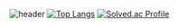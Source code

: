 ![header](https://capsule-render.vercel.app/api?type=wave&color=auto&height=300&section=header&text=HELLO%20younghon&fontSize=90)
[![Top Langs](https://github-readme-stats.vercel.app/api/top-langs/?username=soul0908&layout=compact)](https://github.com/soul0908/github-readme-stats)
[![Solved.ac Profile](http://mazassumnida.wtf/api/v2/generate_badge?boj=k7580778)](https://solved.ac/k7580778/)

<!--
**soul0908/soul0908** is a ✨ _special_ ✨ repository because its `README.md` (this file) appears on your GitHub profile.

Here are some ideas to get you started:

- 🔭 I’m currently working on ...
- 🌱 I’m currently learning ...
- 👯 I’m looking to collaborate on ...
- 🤔 I’m looking for help with ...
- 💬 Ask me about ...
- 📫 How to reach me: ...
- 😄 Pronouns: ...
- ⚡ Fun fact: ...
-->
